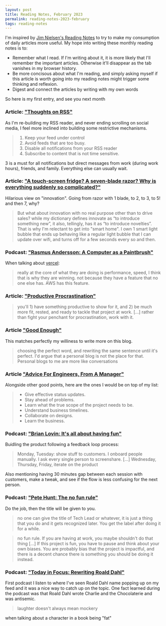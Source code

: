 ```yaml
---
layout: post
title: Reading Notes, February 2023
permalink: reading-notes-2023-february
tags: reading-notes
---
```


I'm inspired by [Jim Nielsen's Reading Notes](https://blog.jim-nielsen.com/2023/reading-notes-january/) to try to make my consumption of daily articles more useful. My hope into writing these monthly reading notes is to:

- Remember what I read. If I'm writing about it, it is more likely that I'll remember the important articles. Otherwise it'll disappear as the tab vanishes in my browser history.
- Be more concisous about what I'm reading, and simply asking myself if this article is worth going into my reading notes might trigger some thinking and reflexion.
- Digest and connect the articles by writing with my own words

So here is my first entry, and see you next month

### Article: ["Thoughts on RSS"](https://manuelmoreale.com/thoughts-on-rss)

As I'm re-building my RSS reader, and never ending scrolling on social media, I feel more inclined into building some restrictive mechanisms.

> 1. Keep your feed under control
> 2. Avoid feeds that are too busy.
> 3. Disable all notifications from your RSS reader
> 4. Subscribe to content that is not time sensitive.

3 is a must for all notifications but direct messages from work (during work hours), friends, and family. Everything else can usually wait.

### Article: ["A touch-screen fridge? A seven-blade razor? Why is everything suddenly so complicated?"](https://www.theguardian.com/commentisfree/2023/feb/01/a-touch-screen-fridge-a-seven-blade-razor-why-is-everything-suddenly-so-complicated)

Hilarious view on "innovation". Going from razor with 1 blade, to 2, to 3, to 5! and then 7, why?

> But what about innovation with no real purpose other than to drive sales?
> while my dictionary defines innovate as “to introduce something new”, it also, tellingly, has it as “to introduce novelties”.
> That is why I'm relectant to get into "smart home". I own 1 smart light bubble that ends up behaving like a regular light bubble that I can update over wifi, and turns off for a few seconds every so and then.

### Podcast: ["Rasmus Andersson: A Computer as a Paintbrush"](https://fullstackwhatever.com/episode/rasmus-andersson-a-computer-as-a-paintbrush)

When talking about [vercel](https://vercel.com):

> really at the core of what they are doing is performance, speed, I think that is why they are winning. not because they have a feature that no one else has. AWS has this feature.

### Article: ["Productive Procrastination"](https://blog.jim-nielsen.com/2023/productive-procrastination/)

> you'll 1) have something productive to show for it, and 2) be much more fit, rested, and ready to tackle that project at work. [...] rather than fight your penchant for procrastination, work with it.

### Article ["Good Enough"](https://manuelmoreale.com/good-enough)

This matches perfectly my williness to write more on this blog.

> choosing the perfect word, and rewriting the same sentence until it's perfect. I'd argue that a personal blog is not the place for that.
> Personal blogs to me are more like conversations

### Article ["Advice For Engineers, From A Manager"](https://marcorogers.com/blog/advice-for-engineers-from-a-manager)

Alongside other good points, here are the ones I would be on top of my list:

> - Give effective status updates.
> - Stay ahead of problems.
> - Learn what the true scope of the project needs to be.
> - Understand business timelines.
> - Collaborate on designs.
> - Learn the business.

### Podcast: ["Brian Lovin: It's all about having fun"](https://fullstackwhatever.com/episode/brian-lovin-its-all-about-having-fun)

Buidling the product following a feedback loop process:

> Monday, Tuesday: show stuff to customers. I onboard people manually. I ask every single person to screenshare. [...] Wednesday, Thursday, Friday, iterate on the product

Also mentioning having 30 minutes gap between each session with customers, make a tweak, and see if the flow is less confusing for the next person.

### Podcast: ["Pete Hunt: The no fun rule"](https://fullstackwhatever.com/episode/pete-hunt-the-no-fun-rule)

Do the job, then the title will be given to you.

> no one can give the title of Tech Lead or whatever, it is just a thing that you do and it gets recognized later. You get the label after doing it for a while.

> no fun rule. If you are having at work, you maybe shouldn't do that thing [...] If this project is fun, you have to pause and think about your own biases. You are probably bias that the project is impactful, and there is a decent chance there is something you should be doing it instead.

>

### Podcast: ["Today in Focus: Rewriting Roald Dahl"](https://www.theguardian.com/books/audio/2023/feb/27/rewriting-roald-dahl-podcast)

First podcast I listen to where I've seen Roald Dahl name popping up on my feed and it was a nice way to catch up on the topic. One fact learned during the podcast was that Roald Dahl wrote Charlie and the Chocolaterie and was antisemic.

> laughter doesn't always mean mockery

when talking about a character in a book being "fat"
